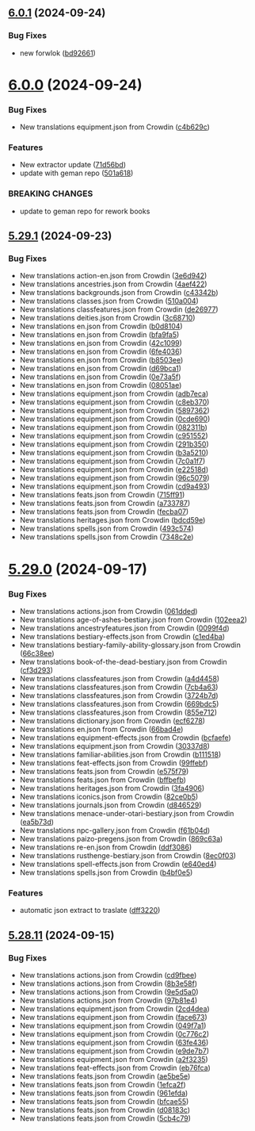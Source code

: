 ## [6.0.1](https://github.com/allnnde/pf2e-esp-translation/compare/v6.0.0...v6.0.1) (2024-09-24)


### Bug Fixes

* new forwlok ([bd92661](https://github.com/allnnde/pf2e-esp-translation/commit/bd92661d7fb955c3f9dae663b7fad9a59ab3fe65))



# [6.0.0](https://github.com/allnnde/pf2e-esp-translation/compare/v5.29.1...v6.0.0) (2024-09-24)


### Bug Fixes

* New translations equipment.json from Crowdin ([c4b629c](https://github.com/allnnde/pf2e-esp-translation/commit/c4b629cfdcab990903e71bb0657c210cf904f88c))


### Features

* New extractor update ([71d56bd](https://github.com/allnnde/pf2e-esp-translation/commit/71d56bd1d597b8d2892e95568ea6f1e724744f42))
* update with geman repo ([501a618](https://github.com/allnnde/pf2e-esp-translation/commit/501a61830660d3a8e321b693e16e7c7ef0aa68a5))


### BREAKING CHANGES

* update to geman repo for rework books



## [5.29.1](https://github.com/allnnde/pf2e-esp-translation/compare/v5.29.0...v5.29.1) (2024-09-23)


### Bug Fixes

* New translations action-en.json from Crowdin ([3e6d942](https://github.com/allnnde/pf2e-esp-translation/commit/3e6d9425545e0b9bee06a62d43d9345466b34776))
* New translations ancestries.json from Crowdin ([4aef422](https://github.com/allnnde/pf2e-esp-translation/commit/4aef422b54ba98e48b3d4cedc2f559c049be37ff))
* New translations backgrounds.json from Crowdin ([c43342b](https://github.com/allnnde/pf2e-esp-translation/commit/c43342b7b0682a5fef7fd98c4b716c9492a169af))
* New translations classes.json from Crowdin ([510a004](https://github.com/allnnde/pf2e-esp-translation/commit/510a0044fe7b007daa20d5418a6d10466c98644a))
* New translations classfeatures.json from Crowdin ([de26977](https://github.com/allnnde/pf2e-esp-translation/commit/de26977ef4a7ad1a42da4af1298eef776f4b22ce))
* New translations deities.json from Crowdin ([3c68710](https://github.com/allnnde/pf2e-esp-translation/commit/3c687103cb09ba5171640602a7611c191f9ead63))
* New translations en.json from Crowdin ([b0d8104](https://github.com/allnnde/pf2e-esp-translation/commit/b0d810460fbe132c0e7a884c9db321c424553563))
* New translations en.json from Crowdin ([bfa9fa5](https://github.com/allnnde/pf2e-esp-translation/commit/bfa9fa55686aa165bb1beaefb3df2a3177ed9809))
* New translations en.json from Crowdin ([42c1099](https://github.com/allnnde/pf2e-esp-translation/commit/42c1099850511a50e24b046dbffb95f2cc91e154))
* New translations en.json from Crowdin ([6fe4036](https://github.com/allnnde/pf2e-esp-translation/commit/6fe4036640eccf281472f7560ff9ab337a120352))
* New translations en.json from Crowdin ([b8503ee](https://github.com/allnnde/pf2e-esp-translation/commit/b8503ee06784715ba633dbd427245b80459a27c3))
* New translations en.json from Crowdin ([d69bca1](https://github.com/allnnde/pf2e-esp-translation/commit/d69bca1d571013224968fda1157b99f03eef48c1))
* New translations en.json from Crowdin ([0e73a5f](https://github.com/allnnde/pf2e-esp-translation/commit/0e73a5f5d9c4c4b99bab566bb477887e3969f0b9))
* New translations en.json from Crowdin ([08051ae](https://github.com/allnnde/pf2e-esp-translation/commit/08051aea3e05ee76d3bfe55a0b1f40b2d757fdcb))
* New translations equipment.json from Crowdin ([adb7eca](https://github.com/allnnde/pf2e-esp-translation/commit/adb7eca404dfdc55cfbb25a415fcf2dabea30b9a))
* New translations equipment.json from Crowdin ([c8eb370](https://github.com/allnnde/pf2e-esp-translation/commit/c8eb370a880dc652909ee158ae62797c47beadd2))
* New translations equipment.json from Crowdin ([5897362](https://github.com/allnnde/pf2e-esp-translation/commit/58973627c93c4c812294ef7d58b44baad8628fa7))
* New translations equipment.json from Crowdin ([0cde690](https://github.com/allnnde/pf2e-esp-translation/commit/0cde69083902bf40bc05a47b9a2b3f4d2c8a9fda))
* New translations equipment.json from Crowdin ([082311b](https://github.com/allnnde/pf2e-esp-translation/commit/082311b8e9f2e2144cd241e458e3df3cd4420bca))
* New translations equipment.json from Crowdin ([c951552](https://github.com/allnnde/pf2e-esp-translation/commit/c9515525b98864e68a8b71500b32a87fe8a0b72f))
* New translations equipment.json from Crowdin ([291b350](https://github.com/allnnde/pf2e-esp-translation/commit/291b350c2f0c86b07e13074d80c57335ca7ed80f))
* New translations equipment.json from Crowdin ([b3a5210](https://github.com/allnnde/pf2e-esp-translation/commit/b3a5210602377afdb0e9e41ed17143f94d1d04b1))
* New translations equipment.json from Crowdin ([7c0a1f7](https://github.com/allnnde/pf2e-esp-translation/commit/7c0a1f76d464a53f0cbe8a97fa957bdc3349336f))
* New translations equipment.json from Crowdin ([e22518d](https://github.com/allnnde/pf2e-esp-translation/commit/e22518daa7ddf5b074678de199cb0aa366b5cadb))
* New translations equipment.json from Crowdin ([96c5079](https://github.com/allnnde/pf2e-esp-translation/commit/96c50792c818d215ccccf0482166f86f69ed487c))
* New translations equipment.json from Crowdin ([cd9a493](https://github.com/allnnde/pf2e-esp-translation/commit/cd9a493ffa19b04e1178d7aa389315d25cc0b50f))
* New translations feats.json from Crowdin ([715ff91](https://github.com/allnnde/pf2e-esp-translation/commit/715ff9188d463583dbc61ae2df018a2d4ac201e1))
* New translations feats.json from Crowdin ([a733787](https://github.com/allnnde/pf2e-esp-translation/commit/a7337872a3f72c376670d4820406883aed666515))
* New translations feats.json from Crowdin ([fecba07](https://github.com/allnnde/pf2e-esp-translation/commit/fecba07f4992ab47a2188cec1bf102fc16259472))
* New translations heritages.json from Crowdin ([bdcd59e](https://github.com/allnnde/pf2e-esp-translation/commit/bdcd59ee4c23d62049fec5af595f7e93084efbce))
* New translations spells.json from Crowdin ([493c574](https://github.com/allnnde/pf2e-esp-translation/commit/493c57460abf533137747bf172c3f86d29325278))
* New translations spells.json from Crowdin ([7348c2e](https://github.com/allnnde/pf2e-esp-translation/commit/7348c2ed83f2d7b0ffae1b93cb20af71e3e79f20))



# [5.29.0](https://github.com/allnnde/pf2e-esp-translation/compare/v5.28.11...v5.29.0) (2024-09-17)


### Bug Fixes

* New translations actions.json from Crowdin ([061dded](https://github.com/allnnde/pf2e-esp-translation/commit/061dded48a298243b0c11347706c2d647bd9356f))
* New translations age-of-ashes-bestiary.json from Crowdin ([102eea2](https://github.com/allnnde/pf2e-esp-translation/commit/102eea225bb48e9e808501794421af109a896f32))
* New translations ancestryfeatures.json from Crowdin ([0099f4d](https://github.com/allnnde/pf2e-esp-translation/commit/0099f4d51deff2c047e40b35d23994b5328c0bd0))
* New translations bestiary-effects.json from Crowdin ([c1ed4ba](https://github.com/allnnde/pf2e-esp-translation/commit/c1ed4bae19f89f4ec76c5793ee71e7e0fe435d94))
* New translations bestiary-family-ability-glossary.json from Crowdin ([66c38ee](https://github.com/allnnde/pf2e-esp-translation/commit/66c38ee85495fda54be36a2c7360fcb096e380ae))
* New translations book-of-the-dead-bestiary.json from Crowdin ([cf3d293](https://github.com/allnnde/pf2e-esp-translation/commit/cf3d293256b7ff2e1544bc483f168a53c0305133))
* New translations classfeatures.json from Crowdin ([a4d4458](https://github.com/allnnde/pf2e-esp-translation/commit/a4d4458add2527476d267e4474f3993563587adb))
* New translations classfeatures.json from Crowdin ([7cb4a63](https://github.com/allnnde/pf2e-esp-translation/commit/7cb4a63ce6cb0df803caafcdded3ea7aa3f2c764))
* New translations classfeatures.json from Crowdin ([3724b7d](https://github.com/allnnde/pf2e-esp-translation/commit/3724b7d840b029b8531c2454b3bfa47dddf58889))
* New translations classfeatures.json from Crowdin ([669bdc5](https://github.com/allnnde/pf2e-esp-translation/commit/669bdc5f4d94952b3e57ac382fef3222fb2225df))
* New translations classfeatures.json from Crowdin ([855e712](https://github.com/allnnde/pf2e-esp-translation/commit/855e7129243109b1bc267223153207bffe2b751e))
* New translations dictionary.json from Crowdin ([ecf6278](https://github.com/allnnde/pf2e-esp-translation/commit/ecf62780916555e3bf11c1e31d9a349558c9ae13))
* New translations en.json from Crowdin ([66bad4e](https://github.com/allnnde/pf2e-esp-translation/commit/66bad4e29845b0766b6e1697ed54db64848185ec))
* New translations equipment-effects.json from Crowdin ([bcfaefe](https://github.com/allnnde/pf2e-esp-translation/commit/bcfaefee07aefe5615be403b17ae7e502559323b))
* New translations equipment.json from Crowdin ([30337d8](https://github.com/allnnde/pf2e-esp-translation/commit/30337d8ebd02fe4ba9f65c1d09e95be1c471b363))
* New translations familiar-abilities.json from Crowdin ([b111518](https://github.com/allnnde/pf2e-esp-translation/commit/b1115181493a610e5ba8bc6dfb329b4e8caab806))
* New translations feat-effects.json from Crowdin ([99ffebf](https://github.com/allnnde/pf2e-esp-translation/commit/99ffebf32b2f60371746c599542d3120e4f726ab))
* New translations feats.json from Crowdin ([e575f79](https://github.com/allnnde/pf2e-esp-translation/commit/e575f79031b4f2d9b0a55d98d71c665a592ba595))
* New translations feats.json from Crowdin ([bffbefb](https://github.com/allnnde/pf2e-esp-translation/commit/bffbefba484a53108aba47601d279825754b7f3d))
* New translations heritages.json from Crowdin ([3fa4906](https://github.com/allnnde/pf2e-esp-translation/commit/3fa490628b5e6bd561a3989c824720921d6f8c5a))
* New translations iconics.json from Crowdin ([82ce0b5](https://github.com/allnnde/pf2e-esp-translation/commit/82ce0b559062363a8211698784a955bdbd3bb359))
* New translations journals.json from Crowdin ([d846529](https://github.com/allnnde/pf2e-esp-translation/commit/d846529de7a160677ab3cbee2f33be52b4c36a95))
* New translations menace-under-otari-bestiary.json from Crowdin ([ea5b73d](https://github.com/allnnde/pf2e-esp-translation/commit/ea5b73d1f368383692017726dff7b88c92abba11))
* New translations npc-gallery.json from Crowdin ([f61b04d](https://github.com/allnnde/pf2e-esp-translation/commit/f61b04d2bdfa71a00743a0a4dfddf241f1ac5848))
* New translations paizo-pregens.json from Crowdin ([869c63a](https://github.com/allnnde/pf2e-esp-translation/commit/869c63a5bd6acfb3495ab999951bb436570d8da0))
* New translations re-en.json from Crowdin ([ddf3086](https://github.com/allnnde/pf2e-esp-translation/commit/ddf30864d4752a19be46e2fce44f5e240bc1bd61))
* New translations rusthenge-bestiary.json from Crowdin ([8ec0f03](https://github.com/allnnde/pf2e-esp-translation/commit/8ec0f030104e327b50eeb27e68e6f8ace99fd9a3))
* New translations spell-effects.json from Crowdin ([e640ed4](https://github.com/allnnde/pf2e-esp-translation/commit/e640ed4c62e576d37129afe58d12e8d0fa669789))
* New translations spells.json from Crowdin ([b4bf0e5](https://github.com/allnnde/pf2e-esp-translation/commit/b4bf0e54fffecc63324d8205f82b906201117ca3))


### Features

* automatic json extract to traslate ([dff3220](https://github.com/allnnde/pf2e-esp-translation/commit/dff3220d03dbd506a37de9764e39913d408203c6))



## [5.28.11](https://github.com/allnnde/pf2e-esp-translation/compare/v5.28.10...v5.28.11) (2024-09-15)


### Bug Fixes

* New translations actions.json from Crowdin ([cd9fbee](https://github.com/allnnde/pf2e-esp-translation/commit/cd9fbeef79c550c0c8fa994bba2ef7bf4d0b1e21))
* New translations actions.json from Crowdin ([8b3e58f](https://github.com/allnnde/pf2e-esp-translation/commit/8b3e58f1d04da1a3b3167660d73ac9b964d43c2d))
* New translations actions.json from Crowdin ([9e5d5a0](https://github.com/allnnde/pf2e-esp-translation/commit/9e5d5a02ca8d0bc4fff0c0fb9aca14025d47512a))
* New translations actions.json from Crowdin ([97b81e4](https://github.com/allnnde/pf2e-esp-translation/commit/97b81e43adcc4428a7770edd82f45581ad0cfabd))
* New translations equipment.json from Crowdin ([2cd4dea](https://github.com/allnnde/pf2e-esp-translation/commit/2cd4dea4e99f4e09fec44c27ae3e351e35e88708))
* New translations equipment.json from Crowdin ([face673](https://github.com/allnnde/pf2e-esp-translation/commit/face67314ba6b260e34c9ddce3e74622bc22f25e))
* New translations equipment.json from Crowdin ([049f7a1](https://github.com/allnnde/pf2e-esp-translation/commit/049f7a1bf9a38d343312d8f128329b36cbeb4dd0))
* New translations equipment.json from Crowdin ([0c776c2](https://github.com/allnnde/pf2e-esp-translation/commit/0c776c260d6d556b3c592402a0d1cfdec1a47aa3))
* New translations equipment.json from Crowdin ([63fe436](https://github.com/allnnde/pf2e-esp-translation/commit/63fe436881bee47509580823a391a49daf36d40c))
* New translations equipment.json from Crowdin ([e9de7b7](https://github.com/allnnde/pf2e-esp-translation/commit/e9de7b70264b70c9f2495fddb04f8f0021ea6066))
* New translations equipment.json from Crowdin ([a2f3235](https://github.com/allnnde/pf2e-esp-translation/commit/a2f3235b1c4062dbda145de8cf121cba9db18b67))
* New translations feat-effects.json from Crowdin ([eb76fca](https://github.com/allnnde/pf2e-esp-translation/commit/eb76fcab43b3cbc49253d637d7b55200777eaf1b))
* New translations feats.json from Crowdin ([ae5be5e](https://github.com/allnnde/pf2e-esp-translation/commit/ae5be5e60a5c19e9307c18e4f1fa5d0979b8ce9b))
* New translations feats.json from Crowdin ([1efca2f](https://github.com/allnnde/pf2e-esp-translation/commit/1efca2fe597e5a13a2fa3812aae27b5818c4f3b9))
* New translations feats.json from Crowdin ([961efda](https://github.com/allnnde/pf2e-esp-translation/commit/961efdaaca6c301698db8d27a6d1e1bb1a4b0c92))
* New translations feats.json from Crowdin ([bfcae55](https://github.com/allnnde/pf2e-esp-translation/commit/bfcae55acc387ace257d533ec445e444aed4cadf))
* New translations feats.json from Crowdin ([d08183c](https://github.com/allnnde/pf2e-esp-translation/commit/d08183c293eee0610e44ffe2b59ad913a62d016e))
* New translations feats.json from Crowdin ([5cb4c79](https://github.com/allnnde/pf2e-esp-translation/commit/5cb4c7921334ea61038f4222df8ae2f6a1578a14))



